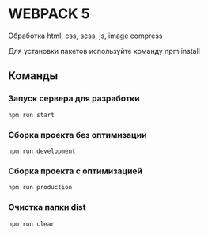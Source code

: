 # WEBPACK 5

Обработка html, css, scss, js, image compress

Для установки пакетов используйте команду npm install

## Команды

### Запуск сервера для разработки

```shell
npm run start
```

### Сборка проекта без оптимизации

```shell
npm run development
```

### Сборка проекта с оптимизацией

```shell
npm run production
```

### Очистка папки dist

```shell
npm run clear
```
